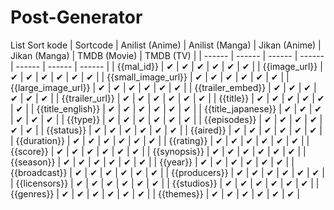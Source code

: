 # Post-Generator
List Sort kode
| Sortcode | Anilist (Anime) | Anilist (Manga) | Jikan (Anime) | Jikan (Manga) | TMDB (Movie) | TMDB (TV) | 
| ------ | ------ | ------ | ------ | ------ | ------ | ------ |
| {{mal_id}} | ✔ | ✔ | ✔ | ✔ | ✔ | ✔ |
| {{image_url}} | ✔ | ✔ | ✔ | ✔ | ✔ | ✔ |
| {{small_image_url}} | ✔ | ✔ | ✔ | ✔ | ✔ | ✔ |
| {{large_image_url}} | ✔ | ✔ | ✔ | ✔ | ✔ | ✔ |
| {{trailer_embed}} | ✔ | ✔ | ✔ | ✔ | ✔ | ✔ |
| {{trailer_url}} | ✔ | ✔ | ✔ | ✔ | ✔ | ✔ |
| {{title}} | ✔ | ✔ | ✔ | ✔ | ✔ | ✔ |
| {{title_english}} | ✔ | ✔ | ✔ | ✔ | ✔ | ✔ |
| {{title_japanese}} | ✔ | ✔ | ✔ | ✔ | ✔ | ✔ |
| {{type}} | ✔ | ✔ | ✔ | ✔ | ✔ | ✔ |
| {{episodes}} | ✔ | ✔ | ✔ | ✔ | ✔ | ✔ |
| {{status}} | ✔ | ✔ | ✔ | ✔ | ✔ | ✔ |
| {{aired}} | ✔ | ✔ | ✔ | ✔ | ✔ | ✔ |
| {{duration}} | ✔ | ✔ | ✔ | ✔ | ✔ | ✔ |
| {{rating}} | ✔ | ✔ | ✔ | ✔ | ✔ | ✔ |
| {{score}} | ✔ | ✔ | ✔ | ✔ | ✔ | ✔ |
| {{synopsis}} | ✔ | ✔ | ✔ | ✔ | ✔ | ✔ |
| {{season}} | ✔ | ✔ | ✔ | ✔ | ✔ | ✔ |
| {{year}} | ✔ | ✔ | ✔ | ✔ | ✔ | ✔ |
| {{broadcast}} | ✔ | ✔ | ✔ | ✔ | ✔ | ✔ |
| {{producers}} | ✔ | ✔ | ✔ | ✔ | ✔ | ✔ |
| {{licensors}} | ✔ | ✔ | ✔ | ✔ | ✔ | ✔ |
| {{studios}} | ✔ | ✔ | ✔ | ✔ | ✔ | ✔ |
| {{genres}} | ✔ | ✔ | ✔ | ✔ | ✔ | ✔ |
| {{themes}} | ✔ | ✔ | ✔ | ✔ | ✔ | ✔ |
